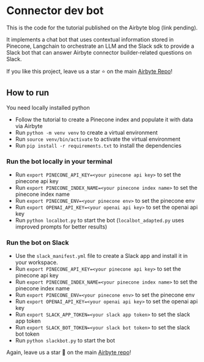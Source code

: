 # Connector dev bot

This is the code for the tutorial published on the Airbyte blog (link pending).

It implements a chat bot that uses contextual information stored in Pinecone, Langchain to orchestrate an LLM and the Slack sdk to provide a Slack bot that can answer Airbyte connector builder-related questions on Slack.

If you like this project, leave us a star ⭐ on the main [Airbyte Repo](https://github.com/airbytehq/airbyte/blob/master/README.md)! 

## How to run

You need locally installed python

* Follow the tutorial to create a Pinecone index and populate it with data via Airbyte
* Run `python -m venv venv` to create a virtual environment
* Run `source venv/bin/activate` to activate the virtual environment
* Run `pip install -r requirements.txt` to install the dependencies

### Run the bot locally in your terminal

* Run `export PINECONE_API_KEY=<your pinecone api key>` to set the pinecone api key
* Run `export PINECONE_INDEX_NAME=<your pinecone index name>` to set the pinecone index name
* Run `export PINECONE_ENV=<your pinecone env>` to set the pinecone env
* Run `export OPENAI_API_KEY=<your openai api key>` to set the openai api key
* Run `python localbot.py` to start the bot (`localbot_adapted.py` uses improved prompts for better results)

### Run the bot on Slack

* Use the `slack_manifest.yml` file to create a Slack app and install it in your workspace.
* Run `export PINECONE_API_KEY=<your pinecone api key>` to set the pinecone api key
* Run `export PINECONE_INDEX_NAME=<your pinecone index name>` to set the pinecone index name
* Run `export PINECONE_ENV=<your pinecone env>` to set the pinecone env
* Run `export OPENAI_API_KEY=<your openai api key>` to set the openai api key
* Run `export SLACK_APP_TOKEN=<your slack app token>` to set the slack app token
* Run `export SLACK_BOT_TOKEN=<your slack bot token>` to set the slack bot token
* Run `python slackbot.py` to start the bot

Again, leave us a star 🌟 on the main [Airbyte repo](https://github.com/airbytehq/airbyte/blob/master/README.md)!
